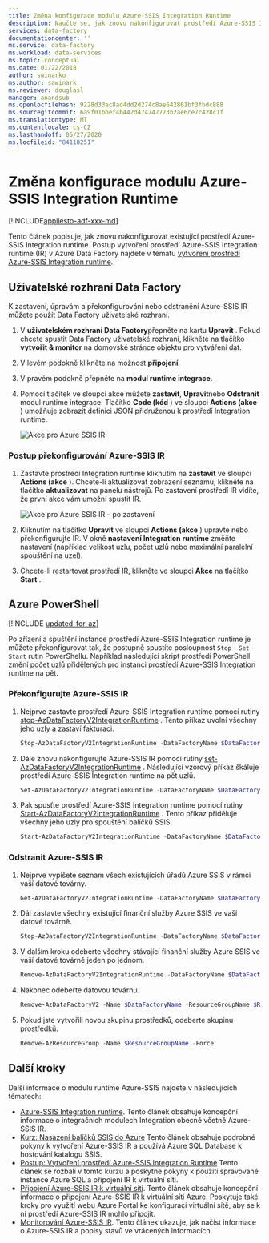 ```yaml
---
title: Změna konfigurace modulu Azure-SSIS Integration Runtime
description: Naučte se, jak znovu nakonfigurovat prostředí Azure-SSIS Integration runtime v Azure Data Factory poté, co jste ho již zřídili.
services: data-factory
documentationcenter: ''
ms.service: data-factory
ms.workload: data-services
ms.topic: conceptual
ms.date: 01/22/2018
author: swinarko
ms.author: sawinark
ms.reviewer: douglasl
manager: anandsub
ms.openlocfilehash: 9228d33ac8ad4dd2d274c8ae642861bf3fbdc888
ms.sourcegitcommit: 6a9f01bbef4b442d474747773b2ae6ce7c428c1f
ms.translationtype: MT
ms.contentlocale: cs-CZ
ms.lasthandoff: 05/27/2020
ms.locfileid: "84118251"
---
```

# <a name="reconfigure-the-azure-ssis-integration-runtime"></a>Změna konfigurace modulu Azure-SSIS Integration Runtime

[!INCLUDE[appliesto-adf-xxx-md](includes/appliesto-adf-xxx-md.md)]

Tento článek popisuje, jak znovu nakonfigurovat existující prostředí Azure-SSIS Integration runtime. Postup vytvoření prostředí Azure-SSIS Integration runtime (IR) v Azure Data Factory najdete v tématu [vytvoření prostředí Azure-SSIS Integration runtime](create-azure-ssis-integration-runtime.md).  

## <a name="data-factory-ui"></a>Uživatelské rozhraní Data Factory 
K zastavení, úpravám a překonfigurování nebo odstranění Azure-SSIS IR můžete použít Data Factory uživatelské rozhraní. 

1. V **uživatelském rozhraní Data Factory**přepněte na kartu **Upravit** . Pokud chcete spustit Data Factory uživatelské rozhraní, klikněte na tlačítko **vytvořit & monitor** na domovské stránce objektu pro vytváření dat.
2. V levém podokně klikněte na možnost **připojení**.
3. V pravém podokně přepněte na **modul runtime integrace**. 
4. Pomocí tlačítek ve sloupci akce můžete **zastavit**, **Upravit**nebo **Odstranit** modul runtime integrace. Tlačítko **Code (kód** ) ve sloupci **Actions (akce** ) umožňuje zobrazit definici JSON přidruženou k prostředí Integration runtime.  
    
    ![Akce pro Azure SSIS IR](./media/manage-azure-ssis-integration-runtime/actions-for-azure-ssis-ir.png)

### <a name="to-reconfigure-an-azure-ssis-ir"></a>Postup překonfigurování Azure-SSIS IR
1. Zastavte prostředí Integration runtime kliknutím na **zastavit** ve sloupci **Actions (akce** ). Chcete-li aktualizovat zobrazení seznamu, klikněte na tlačítko **aktualizovat** na panelu nástrojů. Po zastavení prostředí IR vidíte, že první akce vám umožní spustit IR. 

    ![Akce pro Azure SSIS IR – po zastavení](./media/manage-azure-ssis-integration-runtime/actions-after-ssis-ir-stopped.png)
2. Kliknutím na tlačítko **Upravit** ve sloupci **Actions (akce** ) upravte nebo překonfigurujte IR. V okně **nastavení Integration runtime** změňte nastavení (například velikost uzlu, počet uzlů nebo maximální paralelní spouštění na uzel). 
3. Chcete-li restartovat prostředí IR, klikněte ve sloupci **Akce** na tlačítko **Start** .     

## <a name="azure-powershell"></a>Azure PowerShell

[!INCLUDE [updated-for-az](../../includes/updated-for-az.md)]

Po zřízení a spuštění instance prostředí Azure-SSIS Integration runtime je můžete překonfigurovat tak, že postupně spustíte posloupnost `Stop`  -  `Set`  -  `Start` rutin PowerShellu. Například následující skript prostředí PowerShell změní počet uzlů přidělených pro instanci prostředí Azure-SSIS Integration runtime na pět.

### <a name="reconfigure-an-azure-ssis-ir"></a>Překonfigurujte Azure-SSIS IR

1. Nejprve zastavte prostředí Azure-SSIS Integration runtime pomocí rutiny [stop-AzDataFactoryV2IntegrationRuntime](/powershell/module/az.datafactory/stop-Azdatafactoryv2integrationruntime) . Tento příkaz uvolní všechny jeho uzly a zastaví fakturaci.

    ```powershell
    Stop-AzDataFactoryV2IntegrationRuntime -DataFactoryName $DataFactoryName -Name $AzureSSISName -ResourceGroupName $ResourceGroupName 
    ```
2. Dále znovu nakonfigurujte Azure-SSIS IR pomocí rutiny [set-AzDataFactoryV2IntegrationRuntime](/powershell/module/az.datafactory/set-Azdatafactoryv2integrationruntime) . Následující vzorový příkaz škáluje prostředí Azure-SSIS Integration runtime na pět uzlů.

    ```powershell
    Set-AzDataFactoryV2IntegrationRuntime -DataFactoryName $DataFactoryName -Name $AzureSSISName -ResourceGroupName $ResourceGroupName -NodeCount 5
    ```  
3. Pak spusťte prostředí Azure-SSIS Integration runtime pomocí rutiny [Start-AzDataFactoryV2IntegrationRuntime](/powershell/module/az.datafactory/start-Azdatafactoryv2integrationruntime) . Tento příkaz přiděluje všechny jeho uzly pro spouštění balíčků SSIS.   

    ```powershell
    Start-AzDataFactoryV2IntegrationRuntime -DataFactoryName $DataFactoryName -Name $AzureSSISName -ResourceGroupName $ResourceGroupName
    ```

### <a name="delete-an-azure-ssis-ir"></a>Odstranit Azure-SSIS IR
1. Nejprve vypíšete seznam všech existujících úřadů Azure SSIS v rámci vaší datové továrny.

    ```powershell
    Get-AzDataFactoryV2IntegrationRuntime -DataFactoryName $DataFactoryName -ResourceGroupName $ResourceGroupName -Status
    ```
2. Dál zastavte všechny existující finanční služby Azure SSIS ve vaší datové továrně.

    ```powershell
    Stop-AzDataFactoryV2IntegrationRuntime -DataFactoryName $DataFactoryName -Name $AzureSSISName -ResourceGroupName $ResourceGroupName -Force
    ```
3. V dalším kroku odeberte všechny stávající finanční služby Azure SSIS ve vaší datové továrně jeden po jednom.

    ```powershell
    Remove-AzDataFactoryV2IntegrationRuntime -DataFactoryName $DataFactoryName -Name $AzureSSISName -ResourceGroupName $ResourceGroupName -Force
    ```
4. Nakonec odeberte datovou továrnu.

    ```powershell
    Remove-AzDataFactoryV2 -Name $DataFactoryName -ResourceGroupName $ResourceGroupName -Force
    ```
5. Pokud jste vytvořili novou skupinu prostředků, odeberte skupinu prostředků.

    ```powershell
    Remove-AzResourceGroup -Name $ResourceGroupName -Force 
    ```

## <a name="next-steps"></a>Další kroky
Další informace o modulu runtime Azure-SSIS najdete v následujících tématech: 

- [Azure-SSIS Integration runtime](concepts-integration-runtime.md#azure-ssis-integration-runtime). Tento článek obsahuje koncepční informace o integračních modulech Integration obecně včetně Azure-SSIS IR. 
- [Kurz: Nasazení balíčků SSIS do Azure](tutorial-create-azure-ssis-runtime-portal.md) Tento článek obsahuje podrobné pokyny k vytvoření Azure-SSIS IR a používá Azure SQL Database k hostování katalogu SSIS. 
- [Postup: Vytvoření prostředí Azure-SSIS Integration Runtime](create-azure-ssis-integration-runtime.md) Tento článek se rozbalí v tomto kurzu a poskytne pokyny k použití spravované instance Azure SQL a připojení IR k virtuální síti. 
- [Připojení Azure-SSIS IR k virtuální síti](join-azure-ssis-integration-runtime-virtual-network.md). Tento článek obsahuje koncepční informace o připojení Azure-SSIS IR k virtuální síti Azure. Poskytuje také kroky pro využití webu Azure Portal ke konfiguraci virtuální sítě, aby se k ní prostředí Azure-SSIS IR mohlo připojit. 
- [Monitorování Azure-SSIS IR](monitor-integration-runtime.md#azure-ssis-integration-runtime). Tento článek ukazuje, jak načíst informace o Azure-SSIS IR a popisy stavů ve vrácených informacích. 
 
